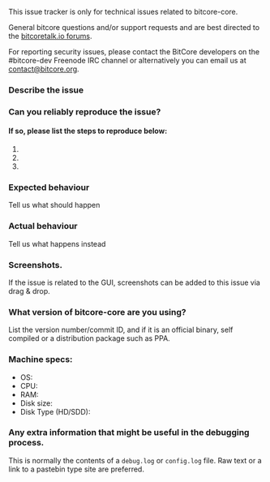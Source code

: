 <!--- Remove sections that do not apply -->

This issue tracker is only for technical issues related to bitcore-core.

General bitcore questions and/or support requests and are best directed to the [bitcoretalk.io forums](https://bitcoretalk.io/).

For reporting security issues, please contact the BitCore developers on the #bitcore-dev Freenode IRC channel or alternatively you can email us at contact@bitcore.org.

### Describe the issue

### Can you reliably reproduce the issue?
#### If so, please list the steps to reproduce below:
1.
2.
3.

### Expected behaviour
Tell us what should happen

### Actual behaviour
Tell us what happens instead

### Screenshots.
If the issue is related to the GUI, screenshots can be added to this issue via drag & drop.

### What version of bitcore-core are you using?
List the version number/commit ID, and if it is an official binary, self compiled or a distribution package such as PPA.

### Machine specs:
- OS:
- CPU:
- RAM:
- Disk size:
- Disk Type (HD/SDD):

### Any extra information that might be useful in the debugging process.
This is normally the contents of a `debug.log` or `config.log` file. Raw text or a link to a pastebin type site are preferred.
